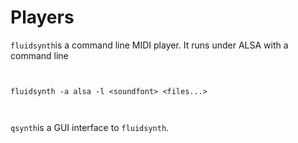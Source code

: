 #  Players 


 `fluidsynth`is a command line MIDI player.
      It runs under ALSA with a command line
```

	
fluidsynth -a alsa -l <soundfont> <files...>
	
      
```



 `qsynth`is a GUI interface to
 `fluidsynth`.

